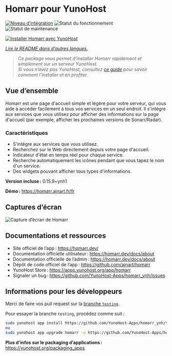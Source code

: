 <!--
Nota bene : ce README est automatiquement généré par <https://github.com/YunoHost/apps/tree/master/tools/readme_generator>
Il NE doit PAS être modifié à la main.
-->

# Homarr pour YunoHost

[![Niveau d’intégration](https://apps.yunohost.org/badge/integration/homarr)](https://ci-apps.yunohost.org/ci/apps/homarr/)
![Statut du fonctionnement](https://apps.yunohost.org/badge/state/homarr)
![Statut de maintenance](https://apps.yunohost.org/badge/maintained/homarr)

[![Installer Homarr avec YunoHost](https://install-app.yunohost.org/install-with-yunohost.svg)](https://install-app.yunohost.org/?app=homarr)

*[Lire le README dans d'autres langues.](./ALL_README.md)*

> *Ce package vous permet d’installer Homarr rapidement et simplement sur un serveur YunoHost.*  
> *Si vous n’avez pas YunoHost, consultez [ce guide](https://yunohost.org/install) pour savoir comment l’installer et en profiter.*

## Vue d’ensemble

Homarr est une page d'accueil simple et légère pour votre serveur, qui vous aide à accéder facilement à tous vos services en un seul endroit.
Il s'intègre aux services que vous utilisez pour afficher des informations sur la page d'accueil (par exemple, afficher les prochaines versions de Sonarr/Radar).

### Caractéristiques

- S'intègre aux services que vous utilisez.
- Recherchez sur le Web directement depuis votre page d'accueil.
- Indicateur d'état en temps réel pour chaque service.
- Recherche automatiquement les icônes pendant que vous tapez le nom d'un service.
- Des widgets pouvant afficher tous types d'informations.


**Version incluse :** 0.15.9~ynh1

**Démo :** <https://homarr.ajnart.fr/fr>

## Captures d’écran

![Capture d’écran de Homarr](./doc/screenshots/screenshot.png)

## Documentations et ressources

- Site officiel de l’app : <https://homarr.dev/>
- Documentation officielle utilisateur : <https://homarr.dev/docs/about>
- Documentation officielle de l’admin : <https://homarr.dev/docs/about>
- Dépôt de code officiel de l’app : <https://github.com/ajnart/homarr>
- YunoHost Store : <https://apps.yunohost.org/app/homarr>
- Signaler un bug : <https://github.com/YunoHost-Apps/homarr_ynh/issues>

## Informations pour les développeurs

Merci de faire vos pull request sur la [branche `testing`](https://github.com/YunoHost-Apps/homarr_ynh/tree/testing).

Pour essayer la branche `testing`, procédez comme suit :

```bash
sudo yunohost app install https://github.com/YunoHost-Apps/homarr_ynh/tree/testing --debug
ou
sudo yunohost app upgrade homarr -u https://github.com/YunoHost-Apps/homarr_ynh/tree/testing --debug
```

**Plus d’infos sur le packaging d’applications :** <https://yunohost.org/packaging_apps>
